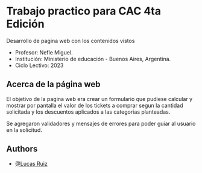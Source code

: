 
# Trabajo practico para CAC 4ta Edición

Desarrollo de pagina web con los contenidos vistos

- Profesor: Nefle Miguel.
- Institución: Ministerio de educación - Buenos Aires, Argentina.
- Ciclo Lectivo: 2023


## Acerca de la página web

El objetivo de la pagina web era crear un formulario que pudiese calcular y mostrar por pantalla el valor de los tickets a comprar segun la cantidad solicitada y los descuentos aplicados a las categorias planteadas.

Se agregaron validadores y mensajes de errores para poder guiar al usuario en la solicitud.

## Authors

- [@Lucas Ruiz](https://github.com/LERV1993)

